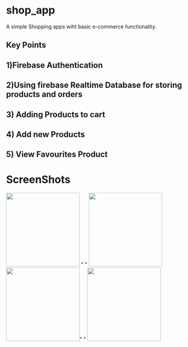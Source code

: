 # shop_app

A simple Shopping apps wiht basic e-commerce functionality.


## Key Points
## 1)Firebase Authentication
## 2)Using firebase Realtime Database for storing products and orders
## 3) Adding Products to cart
## 4) Add new Products
## 5) View Favourites Product

# ScreenShots
<img src="https://user-images.githubusercontent.com/38549266/158052376-a4f7ddfb-7fb9-408e-9e11-27908835936c.png" width="200"  >  "   " <img src="https://user-images.githubusercontent.com/38549266/158052384-416c0033-8def-425c-b870-1f23da5630a0.png"  width="200"  >
<img src="https://user-images.githubusercontent.com/38549266/158052385-1ab1f7e9-6695-44ac-b501-71556a7427c3.png" width="200"  >"   " <img src="https://user-images.githubusercontent.com/38549266/158052393-bbf7726f-14bc-48ea-adc1-5614956d1557.png" width="200"  >


